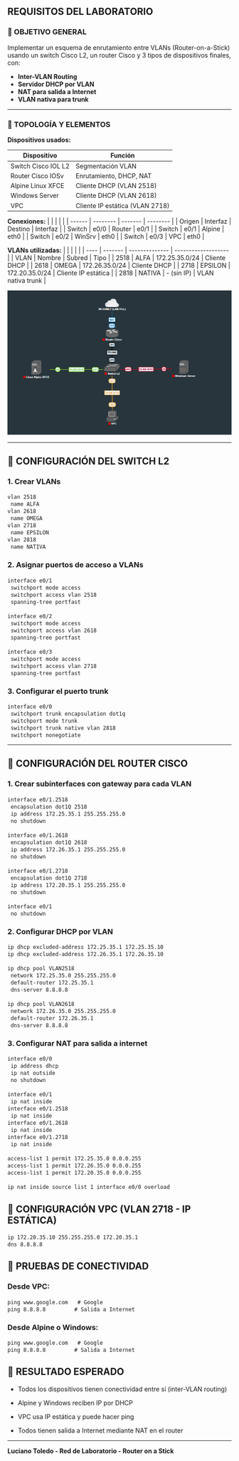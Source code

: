 ## REQUISITOS DEL LABORATORIO
### 🧩 OBJETIVO GENERAL

Implementar un esquema de enrutamiento entre VLANs (Router-on-a-Stick) usando un switch Cisco L2, un router Cisco y 3 tipos de dispositivos finales, con:
- **Inter-VLAN Routing**
- **Servidor DHCP por VLAN**
- **NAT para salida a Internet**
- **VLAN nativa para trunk**
---
### 💪 TOPOLOGÍA Y ELEMENTOS
**Dispositivos usados:**

| Dispositivo         | Función                         |
| ------------------- | ------------------------------- |
| Switch Cisco IOL L2 | Segmentación VLAN               |
| Router Cisco IOSv   | Enrutamiento, DHCP, NAT         |
| Alpine Linux XFCE   | Cliente DHCP (VLAN 2518)        |
| Windows Server      | Cliente DHCP (VLAN 2618)        |
| VPC                 | Cliente IP estática (VLAN 2718) |

**Conexiones:**
|        |          |         |          |
| ------ | -------- | ------- | -------- |
| Origen | Interfaz | Destino | Interfaz |
| Switch | e0/0     | Router  | e0/1     |
| Switch | e0/1     | Alpine  | eth0     |
| Switch | e0/2     | WinSrv  | eth0     |
| Switch | e0/3     | VPC     | eth0     |

**VLANs utilizadas:**
|      |         |                |                     |
| ---- | ------- | -------------- | ------------------- |
| VLAN | Nombre  | Subred         | Tipo                |
| 2518 | ALFA    | 172.25.35.0/24 | Cliente DHCP        |
| 2618 | OMEGA   | 172.26.35.0/24 | Cliente DHCP        |
| 2718 | EPSILON | 172.20.35.0/24 | Cliente IP estática |
| 2818 | NATIVA  | - (sin IP)     | VLAN nativa trunk   |

![Inter VLAN](Imagenes/6-Inter%20VLAN%20Routing%20-%20Router%20(Cisco)%20on%20a%20Stick/6-Inter%20VLAN%20Routing%20-%20Router%20(Cisco)%20on%20a%20Stick.png)


---
## 🔧 CONFIGURACIÓN DEL SWITCH L2

### 1. Crear VLANs
```batch
vlan 2518
 name ALFA
vlan 2618
 name OMEGA
vlan 2718
 name EPSILON
vlan 2818
 name NATIVA
```

### 2. Asignar puertos de acceso a VLANs

```batch
interface e0/1
 switchport mode access
 switchport access vlan 2518
 spanning-tree portfast

interface e0/2
 switchport mode access
 switchport access vlan 2618
 spanning-tree portfast

interface e0/3
 switchport mode access
 switchport access vlan 2718
 spanning-tree portfast
```
### 3. Configurar el puerto trunk

```batch
interface e0/0
 switchport trunk encapsulation dot1q
 switchport mode trunk
 switchport trunk native vlan 2818
 switchport nonegotiate
```

---
## 🚀 CONFIGURACIÓN DEL ROUTER CISCO

### 1. Crear subinterfaces con gateway para cada VLAN

```batch
interface e0/1.2518
 encapsulation dot1Q 2518
 ip address 172.25.35.1 255.255.255.0
 no shutdown

interface e0/1.2618
 encapsulation dot1Q 2618
 ip address 172.26.35.1 255.255.255.0
 no shutdown

interface e0/1.2718
 encapsulation dot1Q 2718
 ip address 172.20.35.1 255.255.255.0
 no shutdown

interface e0/1
 no shutdown
```
### 2. Configurar DHCP por VLAN

```batch
ip dhcp excluded-address 172.25.35.1 172.25.35.10
ip dhcp excluded-address 172.26.35.1 172.26.35.10

ip dhcp pool VLAN2518
 network 172.25.35.0 255.255.255.0
 default-router 172.25.35.1
 dns-server 8.8.8.8

ip dhcp pool VLAN2618
 network 172.26.35.0 255.255.255.0
 default-router 172.26.35.1
 dns-server 8.8.8.8
```

### 3. Configurar NAT para salida a internet

```batch
interface e0/0
 ip address dhcp
 ip nat outside
 no shutdown

interface e0/1
 ip nat inside
interface e0/1.2518
 ip nat inside
interface e0/1.2618
 ip nat inside
interface e0/1.2718
 ip nat inside

access-list 1 permit 172.25.35.0 0.0.0.255
access-list 1 permit 172.26.35.0 0.0.0.255
access-list 1 permit 172.20.35.0 0.0.0.255

ip nat inside source list 1 interface e0/0 overload
```

## 💼 CONFIGURACIÓN VPC (VLAN 2718 - IP ESTÁTICA)

```batch
ip 172.20.35.10 255.255.255.0 172.20.35.1
dns 8.8.8.8
```

## 🔌 PRUEBAS DE CONECTIVIDAD

### Desde VPC:

```batch
ping www.google.com   # Google
ping 8.8.8.8         # Salida a Internet
```

### Desde Alpine o Windows:

```batch
ping www.google.com   # Google
ping 8.8.8.8         # Salida a Internet
```


## 📄 RESULTADO ESPERADO

- Todos los dispositivos tienen conectividad entre sí (inter-VLAN routing)
    
- Alpine y Windows reciben IP por DHCP
    
- VPC usa IP estática y puede hacer ping
    
- Todos tienen salida a Internet mediante NAT en el router
    

---
**Luciano Toledo - Red de Laboratorio - Router on a Stick**
